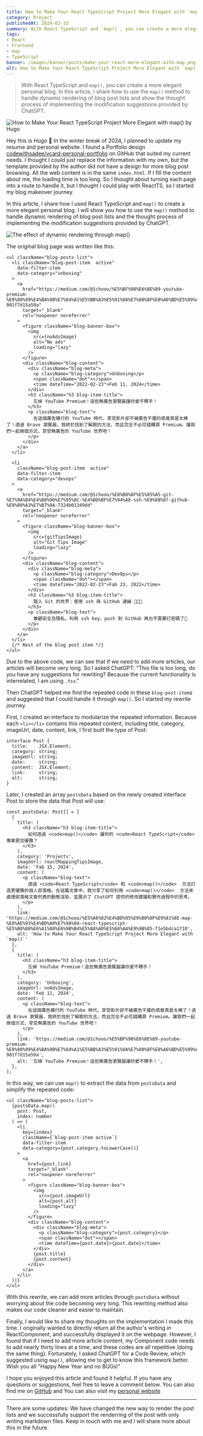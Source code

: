 ```yaml
---
title: How to Make Your React TypeScript Project More Elegant with `map()`
category: Project
publishedAt: 2024-02-15
summary: With React TypeScript and `map()`, you can create a more elegant personal blog. In this article, I share how to use the `map()` method to handle dynamic rendering of blog post lists and show the thought process of implementing the modification suggestions provided by ChatGPT.
tags: 
- React
- Frontend
- map
- TypeScript
banner: /images/banner/posts/make-your-react-more-elegant-with-map.png
alt: How to Make Your React TypeScript Project More Elegant with `map()`
---
```


> With React TypeScript and `map()`, you can create a more elegant personal blog. In this article, I share how to use the `map()` method to handle dynamic rendering of blog post lists and show the thought process of implementing the modification suggestions provided by ChatGPT.

![How to Make Your React TypeScript Project More Elegant with `map()` by Hugo](/images/banner/posts/make-your-react-more-elegant-with-map.png)

Hey this is Hugo 👋 In the winter break of 2024, I planned to update my resume and personal website. I found a Portfolio design [codewithsadee/vcard-personal-portfolio](https://github.com/codewithsadee/vcard-personal-portfolio) on GitHub that suited my current needs. I thought I could just replace the information with my own, but the template provided by the author did not have a design for more blog post browsing. All the web content is in the same `index.html`. If I fill the content about me, the loading time is too long. So I thought about turning each page into a route to handle it, but I thought I could play with ReactTS, so I started my blog makeover journey.

In this article, I share how I used React TypeScript and `map()` to create a more elegant personal blog. I will show you how to use the `map()` method to handle dynamic rendering of blog post lists and the thought process of implementing the modification suggestions provided by ChatGPT.


![The effect of dynamic rendering through map()](https://miro.medium.com/v2/format:webp/1*KkNkB-tsC-ktJ9d76GhKIA.png)

The original blog page was written like this:

```tsx
<ul className="blog-posts-list">
  <li className="blog-post-item  active"
    data-filter-item
    data-category="unboxing"
  >
    <a
      href="https://medium.com/@1chooo/%E5%BF%98%E6%8E%89-youtube-premium-%E9%80%99%E4%BA%9B%E7%84%A1%E5%BB%A3%E5%91%8A%E7%80%8F%E8%A6%BD%E5%99%A8%E8%AE%93%E4%BD%A0%E6%84%9B%E4%B8%8D%E9%87%8B%E6%89%8B-901f7d15a59a"
      target="_blank"
      rel="noopener noreferrer"
    >
      <figure className="blog-banner-box">
        <img
          src={noAdsImage}
          alt="No ads"
          loading="lazy"
        />
      </figure>
      <div className="blog-content">
        <div className="blog-meta">
          <p className="blog-category">Unboxing</p>
          <span className="dot"></span>
          <time dateTime="2022-02-23">Feb 11, 2024</time>
        </div>
        <h3 className="h3 blog-item-title">
          忘掉 YouTube Premium！這些無廣告瀏覽器讓你愛不釋手！
        </h3>
        <p className="blog-text">
          在這個廣告橫行的 YouTube 時代，享受影片卻不被廣告干擾的感覺真是太棒了！透過 Brave 瀏覽器，我終於找到了解脫的方法，而且完全不必花錢購買 Premium。讓我們一起換個方式，享受無廣告的 YouTube 世界吧！
        </p>
      </div>
    </a>
  </li>

  <li
    className="blog-post-item  active"
    data-filter-item
    data-category="devops"
  >
    <a
      href="https://medium.com/@1chooo/%E8%B8%8F%E5%85%A5-git-%E7%9A%84%E4%B8%96%E7%95%8C-%E4%BD%BF%E7%94%A8-ssh-%E8%88%87-github-%E9%80%A3%E7%B7%9A-7324b01349dd"
      target="_blank"
      rel="noopener noreferrer"
    >
      <figure className="blog-banner-box">
        <img
          src={gitTipsImage}
          alt="Git Tips Image"
          loading="lazy"
        />
      </figure>
      <div className="blog-content">
        <div className="blog-meta">
          <p className="blog-category">DevOps</p>
          <span className="dot"></span>
          <time dateTime="2022-02-23">Fab 23, 2022</time>
        </div>
        <h3 className="h3 blog-item-title">
          踏入 Git 的世界：使用 ssh 與 GitHub 連線 👨🏻‍💻
        </h3>
        <p className="blog-text">
          兼顧安全及隱私，利用 ssh key，push 到 GitHub 再也不需要打密碼了🔑
        </p>
      </div>
    </a>
  </li>
  {/* Rest of the blog post item */}
</ul>
```

Due to the above code, we can see that if we need to add more articles, our articles will become very long. So I asked ChatGPT: "This file is too long, do you have any suggestions for rewriting? Because the current functionality is interrelated, I am using `.tsx`."

Then ChatGPT helped me find the repeated code in these `blog-post-item`s and suggested that I could handle it through `map()`. So I started my rewrite journey.

First, I created an interface to modularize the repeated information. Because each `<li></li>` contains this repeated content, including title, category, imageUrl, date, content, link, I first built the type of Post:

```tsx
interface Post {
  title:    JSX.Element;
  category: string;
  imageUrl: string;
  date:     string;
  content:  JSX.Element;
  link:     string;
  alt:      string;
}
```

Later, I created an array `postsData` based on the newly created interface Post to store the data that Post will use:

```tsx
const postsData: Post[] = [
  {
    title: (
      <h3 className="h3 blog-item-title">
        如何透過 <code>map()</code> 讓你的 <code>React TypeScript</code> 專案更加優雅？
      </h3>
    ),
    category: 'Projects',
    imageUrl: reactMappingTipsImage,
    date: 'Fab 15, 2024',
    content: (
      <p className="blog-text">
        透過 <code>React TypeScript</code> 和 <code>map()</code>  方法打造更優雅的個人部落格。在這篇文章中，我分享了如何利用 <code>map()</code>  方法來處理部落格文章列表的動態渲染，並展示了 ChatGPT 提供的修改建議和實作過程中的思考。
      </p>
    ),
    link: 'https://medium.com/@1chooo/%E5%A6%82%E4%BD%95%E9%80%8F%E9%81%8E-map-%E8%AE%93%E4%BD%A0%E7%9A%84-react-typescript-%E5%B0%88%E6%A1%88%E6%9B%B4%E5%8A%A0%E5%84%AA%E9%9B%85-f1e5bdca1710',
    alt: 'How to Make Your React TypeScript Project More Elegant with `map()`'
  },
  {
    title: (
      <h3 className="h3 blog-item-title">
        忘掉 YouTube Premium！這些無廣告瀏覽器讓你愛不釋手！
      </h3>
    ),
    category: 'Unboxing',
    imageUrl: noAdsImage,
    date: 'Feb 11, 2024',
    content: (
      <p className="blog-text">
        在這個廣告橫行的 YouTube 時代，享受影片卻不被廣告干擾的感覺真是太棒了！透過 Brave 瀏覽器，我終於找到了解脫的方法，而且完全不必花錢購買 Premium。讓我們一起換個方式，享受無廣告的 YouTube 世界吧！
      </p>
    ),
    link: 'https://medium.com/@1chooo/%E5%BF%98%E6%8E%89-youtube-premium-%E9%80%99%E4%BA%9B%E7%84%A1%E5%BB%A3%E5%91%8A%E7%80%8F%E8%A6%BD%E5%99%A8%E8%AE%93%E4%BD%A0%E6%84%9B%E4%B8%8D%E9%87%8B%E6%89%8B-901f7d15a59a',
    alt: '忘掉 YouTube Premium！這些無廣告瀏覽器讓你愛不釋手！',
  },
];
```

In this way, we can use `map()` to extract the data from `postsData` and simplify the repeated code:

```tsx
<ul className="blog-posts-list">
  {postsData.map((
    post: Post,
    index: number
  ) => (
    <li
      key={index}
      className={`blog-post-item active`}
      data-filter-item
      data-category={post.category.toLowerCase()}
    >
      <a
        href={post.link}
        target="_blank"
        rel="noopener noreferrer"
      >
        <figure className="blog-banner-box">
          <img
            src={post.imageUrl}
            alt={post.alt}
            loading="lazy"
          />
        </figure>
        <div className="blog-content">
          <div className="blog-meta">
            <p className="blog-category">{post.category}</p>
            <span className="dot"></span>
            <time dateTime={post.date}>{post.date}</time>
          </div>
          {post.title}
          {post.content}
        </div>
      </a>
    </li>
  ))}
</ul>
```

With this rewrite, we can add more articles through `postsData` without worrying about the code becoming very long. This rewriting method also makes our code cleaner and easier to maintain.

Finally, I would like to share my thoughts on the implementation I made this time. I originally wanted to directly return all the author's writing in ReactComponent, and successfully displayed it on the webpage. However, I found that if I need to add more article content, my Component code needs to add nearly thirty lines at a time, and these codes are all repetitive (doing the same thing). Fortunately, I asked ChatGPT for a Code Review, which suggested using `map()`, allowing me to get to know this framework better. Wish you all "Happy New Year and no BUGs!"

I hope you enjoyed this article and found it helpful. If you have any questions or suggestions, feel free to leave a comment below. You can also find me on [GitHub](https://github.com/1chooo) and You can also visit my [personal website](https://1chooo.com)

---

There are some updates: We have changed the new way to render the post lists and we successfully support the renderring of the post with only writing markdown files. Keep in touch with me and I will share more about this in the future.
